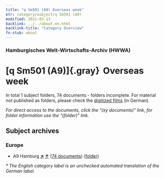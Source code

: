 ```yaml
---
title: "q Sm501 (A9) Overseas week"
etr: category/subject/q Sm501 (A9)
modified: 2021-03-13
backlink: ../../about.en.html
backlink-title: "Category Overview"
fn-stub: about
---
```


### Hamburgisches Welt-Wirtschafts-Archiv (HWWA)
# [q Sm501 (A9)]{.gray}&#8201; Overseas week&#160; 





In total 1 subject folders, 74 documents - folders incomplete.
For material not published as folders, please check the [digitized films](/film/h1_sh) (in German).

_For direct access to the documents, click the "(xy documents)" link, for folder information use the "(folder)" link._

## Subject archives



### Europe

- A9 Hamburg [**&nearr;**](../../../geo/i/140905/about.en.html "Hamburg (all folders)") [**&uarr;**](../../../geo/about.en.html#A9 "Country category system") (<a href="https://pm20.zbw.eu/dfgview/sh/140905,145994" title="about: Hamburg : Overseas week" target="_blank">74 documents</a>) ([folder](../../../../folder/sh/1409xx/140905/1459xx/145994/about.en.html))


_* The English category label is an unchecked automated translation of the German label._

